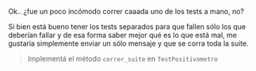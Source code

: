 Ok.. ¿fue un poco incómodo correr caaada uno de los tests a mano, no? 

Si bien está bueno tener los tests separados para que fallen sólo los que deberían fallar y de esa forma saber mejor qué es lo que está mal, me gustaría simplemente enviar un sólo mensaje y que se corra toda la suite.

> Implementá el método `correr_suite` en `TestPositivometro`